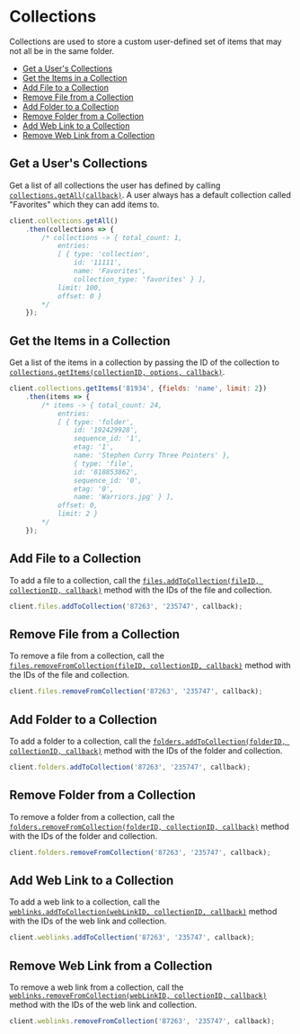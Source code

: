 Collections
===========

Collections are used to store a custom user-defined set of items that may not
all be in the same folder.

<!-- START doctoc generated TOC please keep comment here to allow auto update -->
<!-- DON'T EDIT THIS SECTION, INSTEAD RE-RUN doctoc TO UPDATE -->


- [Get a User's Collections](#get-a-users-collections)
- [Get the Items in a Collection](#get-the-items-in-a-collection)
- [Add File to a Collection](#add-file-to-a-collection)
- [Remove File from a Collection](#remove-file-from-a-collection)
- [Add Folder to a Collection](#add-folder-to-a-collection)
- [Remove Folder from a Collection](#remove-folder-from-a-collection)
- [Add Web Link to a Collection](#add-web-link-to-a-collection)
- [Remove Web Link from a Collection](#remove-web-link-from-a-collection)

<!-- END doctoc generated TOC please keep comment here to allow auto update -->

Get a User's Collections
------------------------

Get a list of all collections the user has defined by calling [`collections.getAll(callback)`](http://opensource.box.com/box-node-sdk/jsdoc/Collections.html#getAll).
A user always has a default collection called "Favorites" which they can add
items to.

```js
client.collections.getAll()
	.then(collections => {
		/* collections -> { total_count: 1,
			entries: 
			[ { type: 'collection',
				id: '11111',
				name: 'Favorites',
				collection_type: 'favorites' } ],
			limit: 100,
			offset: 0 }
		*/
	});
```

Get the Items in a Collection
-----------------------------

Get a list of the items in a collection by passing the ID of the collection to
[`collections.getItems(collectionID, options, callback)`](http://opensource.box.com/box-node-sdk/jsdoc/Collections.html#getItems).

```js
client.collections.getItems('81934', {fields: 'name', limit: 2})
	.then(items => {
		/* items -> { total_count: 24,
			entries: 
			[ { type: 'folder',
				id: '192429928',
				sequence_id: '1',
				etag: '1',
				name: 'Stephen Curry Three Pointers' },
				{ type: 'file',
				id: '818853862',
				sequence_id: '0',
				etag: '0',
				name: 'Warriors.jpg' } ],
			offset: 0,
			limit: 2 }
		*/
	});
```

Add File to a Collection
------------------------

To add a file to a collection, call the
[`files.addToCollection(fileID, collectionID, callback)`](http://opensource.box.com/box-node-sdk/jsdoc/Files.html#addToCollection)
method with the IDs of the file and collection.

```js
client.files.addToCollection('87263', '235747', callback);
```

Remove File from a Collection
-----------------------------

To remove a file from a collection, call the
[`files.removeFromCollection(fileID, collectionID, callback)`](http://opensource.box.com/box-node-sdk/jsdoc/Files.html#removeFromCollection)
method with the IDs of the file and collection.

```js
client.files.removeFromCollection('87263', '235747', callback);
```

Add Folder to a Collection
--------------------------

To add a folder to a collection, call the
[`folders.addToCollection(folderID, collectionID, callback)`](http://opensource.box.com/box-node-sdk/jsdoc/Folders.html#addToCollection)
method with the IDs of the folder and collection.

```js
client.folders.addToCollection('87263', '235747', callback);
```

Remove Folder from a Collection
-------------------------------

To remove a folder from a collection, call the
[`folders.removeFromCollection(folderID, collectionID, callback)`](http://opensource.box.com/box-node-sdk/jsdoc/Folders.html#removeFromCollection)
method with the IDs of the folder and collection.

```js
client.folders.removeFromCollection('87263', '235747', callback);
```

Add Web Link to a Collection
----------------------------

To add a web link to a collection, call the
[`weblinks.addToCollection(webLinkID, collectionID, callback)`](http://opensource.box.com/box-node-sdk/jsdoc/WebLinks.html#addToCollection)
method with the IDs of the web link and collection.

```js
client.weblinks.addToCollection('87263', '235747', callback);
```

Remove Web Link from a Collection
---------------------------------

To remove a web link from a collection, call the
[`weblinks.removeFromCollection(webLinkID, collectionID, callback)`](http://opensource.box.com/box-node-sdk/jsdoc/WebLinks.html#removeFromCollection)
method with the IDs of the web link and collection.

```js
client.weblinks.removeFromCollection('87263', '235747', callback);
```
